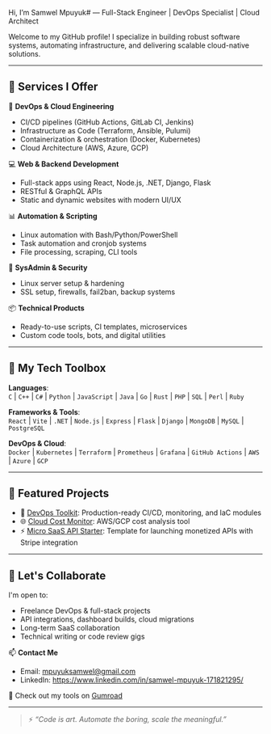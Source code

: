 Hi, I’m Samwel Mpuyuk# — Full-Stack Engineer | DevOps Specialist | Cloud Architect

Welcome to my GitHub profile! I specialize in building robust software systems, automating infrastructure, and delivering scalable cloud-native solutions.

---

## 💼 Services I Offer

🔧 **DevOps & Cloud Engineering**
- CI/CD pipelines (GitHub Actions, GitLab CI, Jenkins)
- Infrastructure as Code (Terraform, Ansible, Pulumi)
- Containerization & orchestration (Docker, Kubernetes)
- Cloud Architecture (AWS, Azure, GCP)

💻 **Web & Backend Development**
- Full-stack apps using React, Node.js, .NET, Django, Flask
- RESTful & GraphQL APIs
- Static and dynamic websites with modern UI/UX

📊 **Automation & Scripting**
- Linux automation with Bash/Python/PowerShell
- Task automation and cronjob systems
- File processing, scraping, CLI tools

🔐 **SysAdmin & Security**
- Linux server setup & hardening
- SSL setup, firewalls, fail2ban, backup systems

📦 **Technical Products**
- Ready-to-use scripts, CI templates, microservices
- Custom code tools, bots, and digital utilities

---

## 🧠 My Tech Toolbox

**Languages**:  
`C` | `C++` | `C#` | `Python` | `JavaScript` | `Java` | `Go` | `Rust` | `PHP` | `SQL` | `Perl` | `Ruby`  

**Frameworks & Tools**:  
`React` | `Vite` | `.NET` | `Node.js` | `Express` | `Flask` | `Django` | `MongoDB` | `MySQL` | `PostgreSQL`

**DevOps & Cloud**:  
`Docker` | `Kubernetes` | `Terraform` | `Prometheus` | `Grafana` | `GitHub Actions` | `AWS` | `Azure` | `GCP`

---

## 📂 Featured Projects
- 🧰 [DevOps Toolkit](https://github.com/sammy0254/devops-toolkit): Production-ready CI/CD, monitoring, and IaC modules
- 🌐 [Cloud Cost Monitor](https://github.com/sammy025/cloud-cost-monitor): AWS/GCP cost analysis tool
- ⚡ [Micro SaaS API Starter](https://github.com/sammy025/micro-saas-api): Template for launching monetized APIs with Stripe integration

---

## 🤝 Let's Collaborate
I'm open to:
- Freelance DevOps & full-stack projects
- API integrations, dashboard builds, cloud migrations
- Long-term SaaS collaboration
- Technical writing or code review gigs

📫 **Contact Me**  
- Email: mpuyuksamwel@gmail.com 
- LinkedIn: https://www.linkedin.com/in/samwel-mpuyuk-171821295/   

🛒 Check out my tools on [Gumroad](https://yourgumroad.com)

---

> ⚡ *“Code is art. Automate the boring, scale the meaningful.”*

